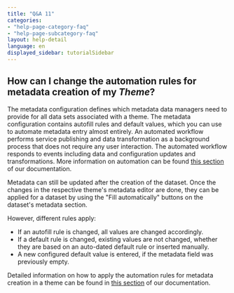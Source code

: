 ```yaml
---
title: "Q&A 11"
categories:
- "help-page-category-faq"
- "help-page-subcategory-faq"
layout: help-detail
language: en
displayed_sidebar: tutorialSidebar
---
```


<h2>How can I change the automation rules for metadata creation of my <i>Theme</i>?</h2>

The metadata configuration defines which metadata data managers need to provide for all data sets associated with a theme. The metadata configuration contains autofill rules and default values, which you can use to automate metadata entry almost entirely. An automated workflow performs service publishing and data transformation as a background process that does not require any user interaction. The automated workflow responds to events including data and configuration updates and transformations. More information on automation can be found <a href="../../references/themes/2018-04-04-reference-themes-automation">this section</a> of our documentation.

Metadata can still be updated after the creation of the dataset. Once the changes in the respective theme's metadata editor are done, they can be applied for a dataset by using the "Fill automatically" buttons on the dataset's metadata section.

However, different rules apply: 
* If an autofill rule is changed, all values are changed accordingly. 
* If a default rule is changed, existing values are not changed, whether they are based on an auto-dated default rule or inserted manually. 
* A new configured default value is entered, if the metadata field was previously empty. 

Detailed information on how to apply the automation rules for metadata creation in a theme can be found in <a href="../../setup-hc/edit-metadata-config/2015-02-10-theme-edit-metadata">this section</a> of our documentation.

